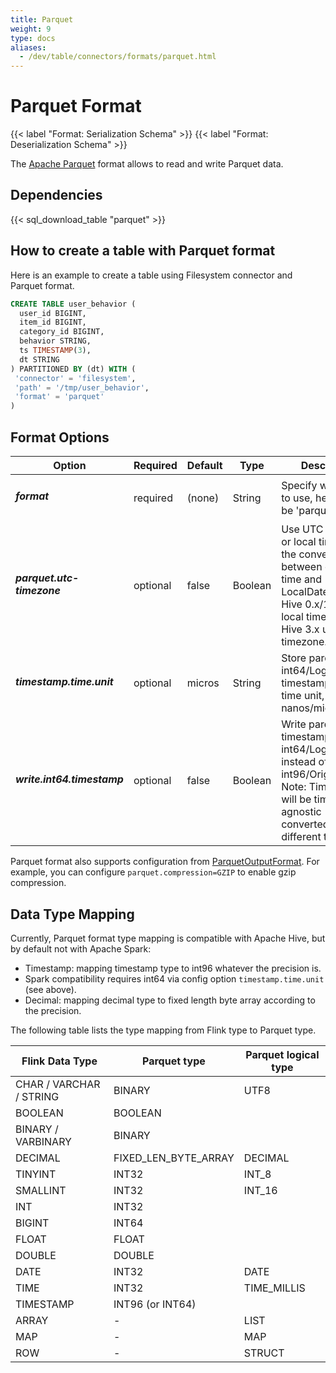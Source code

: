 ```yaml
---
title: Parquet
weight: 9
type: docs
aliases:
  - /dev/table/connectors/formats/parquet.html
---
```

<!--
Licensed to the Apache Software Foundation (ASF) under one
or more contributor license agreements.  See the NOTICE file
distributed with this work for additional information
regarding copyright ownership.  The ASF licenses this file
to you under the Apache License, Version 2.0 (the
"License"); you may not use this file except in compliance
with the License.  You may obtain a copy of the License at

  http://www.apache.org/licenses/LICENSE-2.0

Unless required by applicable law or agreed to in writing,
software distributed under the License is distributed on an
"AS IS" BASIS, WITHOUT WARRANTIES OR CONDITIONS OF ANY
KIND, either express or implied.  See the License for the
specific language governing permissions and limitations
under the License.
-->

# Parquet Format

{{< label "Format: Serialization Schema" >}}
{{< label "Format: Deserialization Schema" >}}

The [Apache Parquet](https://parquet.apache.org/) format allows to read and write Parquet data.

Dependencies
------------

{{< sql_download_table "parquet" >}}

How to create a table with Parquet format
----------------

Here is an example to create a table using Filesystem connector and Parquet format.

```sql
CREATE TABLE user_behavior (
  user_id BIGINT,
  item_id BIGINT,
  category_id BIGINT,
  behavior STRING,
  ts TIMESTAMP(3),
  dt STRING
) PARTITIONED BY (dt) WITH (
 'connector' = 'filesystem',
 'path' = '/tmp/user_behavior',
 'format' = 'parquet'
)
```

Format Options
----------------

<table class="table table-bordered">
    <thead>
      <tr>
        <th class="text-left" style="width: 25%">Option</th>
        <th class="text-center" style="width: 8%">Required</th>
        <th class="text-center" style="width: 7%">Default</th>
        <th class="text-center" style="width: 10%">Type</th>
        <th class="text-center" style="width: 50%">Description</th>
      </tr>
    </thead>
    <tbody>
    <tr>
      <td><h5>format</h5></td>
      <td>required</td>
      <td style="word-wrap: break-word;">(none)</td>
      <td>String</td>
      <td>Specify what format to use, here should be 'parquet'.</td>
    </tr>
    <tr>
      <td><h5>parquet.utc-timezone</h5></td>
      <td>optional</td>
      <td style="word-wrap: break-word;">false</td>
      <td>Boolean</td>
      <td>Use UTC timezone or local timezone to the conversion between epoch time and LocalDateTime. Hive 0.x/1.x/2.x use local timezone. But Hive 3.x use UTC timezone.</td>
    </tr>
    <tr>
      <td><h5>timestamp.time.unit</h5></td>
      <td>optional</td>
      <td style="word-wrap: break-word;">micros</td>
      <td>String</td>
      <td>Store parquet int64/LogicalTypes timestamps in this time unit, value is nanos/micros/millis.</td>
    </tr>
    <tr>
      <td><h5>write.int64.timestamp</h5></td>
      <td>optional</td>
      <td style="word-wrap: break-word;">false</td>
      <td>Boolean</td>
      <td>Write parquet timestamp as int64/LogicalTypes instead of int96/OriginalTypes. Note: Timestamp will be time zone agnostic (NEVER converted to a different time zone).</td>
    </tr>
    </tbody>
</table>

Parquet format also supports configuration from [ParquetOutputFormat](https://www.javadoc.io/doc/org.apache.parquet/parquet-hadoop/1.10.0/org/apache/parquet/hadoop/ParquetOutputFormat.html).
For example, you can configure `parquet.compression=GZIP` to enable gzip compression.

Data Type Mapping
----------------

Currently, Parquet format type mapping is compatible with Apache Hive, but by default not with Apache Spark:

- Timestamp: mapping timestamp type to int96 whatever the precision is.
- Spark compatibility requires int64 via config option `timestamp.time.unit` (see above).
- Decimal: mapping decimal type to fixed length byte array according to the precision.

The following table lists the type mapping from Flink type to Parquet type.

<table class="table table-bordered">
    <thead>
      <tr>
        <th class="text-left">Flink Data Type</th>
        <th class="text-center">Parquet type</th>
        <th class="text-center">Parquet logical type</th>
      </tr>
    </thead>
    <tbody>
    <tr>
      <td>CHAR / VARCHAR / STRING</td>
      <td>BINARY</td>
      <td>UTF8</td>
    </tr>
    <tr>
      <td>BOOLEAN</td>
      <td>BOOLEAN</td>
      <td></td>
    </tr>
    <tr>
      <td>BINARY / VARBINARY</td>
      <td>BINARY</td>
      <td></td>
    </tr>
    <tr>
      <td>DECIMAL</td>
      <td>FIXED_LEN_BYTE_ARRAY</td>
      <td>DECIMAL</td>
    </tr>
    <tr>
      <td>TINYINT</td>
      <td>INT32</td>
      <td>INT_8</td>
    </tr>
    <tr>
      <td>SMALLINT</td>
      <td>INT32</td>
      <td>INT_16</td>
    </tr>
    <tr>
      <td>INT</td>
      <td>INT32</td>
      <td></td>
    </tr>
    <tr>
      <td>BIGINT</td>
      <td>INT64</td>
      <td></td>
    </tr>
    <tr>
      <td>FLOAT</td>
      <td>FLOAT</td>
      <td></td>
    </tr>
    <tr>
      <td>DOUBLE</td>
      <td>DOUBLE</td>
      <td></td>
    </tr>
    <tr>
      <td>DATE</td>
      <td>INT32</td>
      <td>DATE</td>
    </tr>
    <tr>
      <td>TIME</td>
      <td>INT32</td>
      <td>TIME_MILLIS</td>
    </tr>
    <tr>
      <td>TIMESTAMP</td>
      <td>INT96 (or INT64)</td>
      <td></td>
    </tr>
    <tr>
      <td>ARRAY</td>
      <td>-</td>
      <td>LIST</td>
    </tr>
    <tr>
      <td>MAP</td>
      <td>-</td>
      <td>MAP</td>
    </tr>
    <tr>
      <td>ROW</td>
      <td>-</td>
      <td>STRUCT</td>
    </tr>
    </tbody>
</table>
